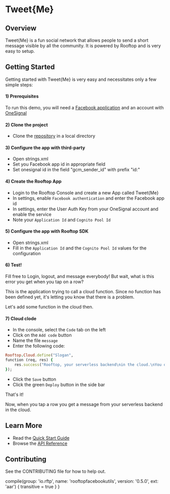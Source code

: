 # Tweet{Me}

## Overview

Tweet{Me} is a fun social network that allows people to send a short message visible by all the community.
It is powered by Rooftop and is very easy to setup.
 
## Getting Started
Getting started with Tweet{Me} is very easy and necessitates only a few simple steps:
#### 1) Prerequisites
To run this demo, you will need a [Facebook application](https://developers.facebook.com/apps) and an account with [OneSignal](https://onesignal.com)
#### 2) Clone the project
- Clone the [repository](https://github.com/Rooftoptek/TweetMe-Android.git) in a local directory

#### 3) Configure the app with third-party
- Open strings.xml
- Set you Facebook app id in appropriate field
- Set onesignal id in the field "gcm_sender_id" with prefix "id:"

#### 4) Create the Rooftop App
- Login to the Rooftop Console and create a new App called Tweet{Me}
- In settings, enable `Facebook authentication` and enter the Facebook app id
- In settings, enter the User Auth Key from your OneSignal account and enable the service
- Note your `Application Id` and `Cognito Pool Id`

#### 5) Configure the app with Rooftop SDK
- Open strings.xml
- Fill in the `Application Id` and the `Cognito Pool Id` values for the configuration

#### 6) Test!
Fill free to Login, logout, and message everybody!
But wait, what is this error you get when you tap on a row?

This is the application trying to call a cloud function. Since no function has been defined yet, it's letting you know that there is a problem.

Let's add some function in the cloud then.

#### 7) Cloud clode
- In the console, select the `Code` tab on the left
- Click on the `Add code` button
- Name the file `message`
- Enter the following code:

```ruby
Rooftop.Cloud.define("Slogan",
function (req, res) {
    res.success("Rooftop, your serverless backend\nin the cloud.\nYou own it, we manage it!");
});
```
- Click the `Save` button
- Click the green `Deploy` button in the side bar

That's it!

Now, when you tap a row you get a message from your serverless backend in the cloud.

## Learn More

- Read the [Quick Start Guide](https://github.com/Rooftoptek/Rooftop-SDK-Android/blob/master/README.md)
- Browse the [API Reference](https://github.com/Rooftoptek/Rooftop-SDK-Android/tree/master/docs)

## Contributing
See the CONTRIBUTING file for how to help out.

  compile(group: 'io.rftp', name: 'rooftopfacebookutils', version: '0.5.0', ext: 'aar') {
    transitive = true
  }
}


